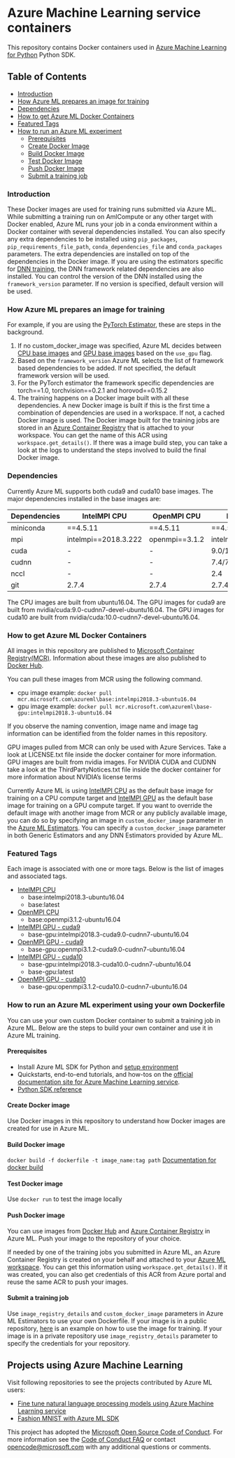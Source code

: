 # Azure Machine Learning service containers
This repository contains Docker containers used in [Azure Machine Learning for Python](https://azure.microsoft.com/en-us/services/machine-learning-service/) Python SDK.

## Table of Contents
- [Introduction](#introduction)
- [How Azure ML prepares an image for training](#howThingsWork)
- [Dependencies](#dependencies)
- [How to get Azure ML Docker Containers](#getdocker)
- [Featured Tags](#tags)
- [How to run an Azure ML experiment](#howtorun)
  * [Prerequisites](#prerequisites)
  * [Create Docker Image](#create)
  * [Build Docker Image](#build)
  * [Test Docker Image](#test)
  * [Push Docker Image](#push)
  * [Submit a training job](#submit)

<a name="introduction"></a>
### Introduction

These Docker images are used for training runs submitted via Azure ML. While submitting a training run on AmlCompute or any other target with Docker enabled, Azure ML runs your job in a conda environment within a Docker container with several dependencies installed.  You can also specify any extra dependencies to be installed using `pip_packages`, `pip_requirements_file_path`, `conda_dependencies_file` and `conda_packages` parameters. The extra dependencies are installed on top of the dependencies in the Docker image. If you are using the estimators specific for [DNN training](https://docs.microsoft.com/en-us/python/api/azureml-train-core/azureml.train.dnn?view=azure-ml-py), the DNN framework related dependencies are also installed. You can control the version of the DNN installed using the `framework_version` parameter. If no version is specified, default version will be used.

<a name="howThingsWork"></a>
### How Azure ML prepares an image for training
For example, if you are using the [PyTorch Estimator](https://docs.microsoft.com/en-us/python/api/azureml-train-core/azureml.train.dnn.pytorch?view=azure-ml-py), these are steps in the background.
1. If no custom_docker_image was specified, Azure ML decides between [CPU base images](./base/cpu) and [GPU base images](./base/gpu) based on the `use_gpu` flag.
2. Based on the `framework_version` Azure ML selects the list of framework based dependencies to be added. If not specified, the default framework version will be used.
3. For the PyTorch estimator the framework specific dependencies are torch==1.0, torchvision==0.2.1 and horovod==0.15.2
4. The training happens on a Docker image built with all these dependencies. A new Docker image is built if this is the first time a combination of dependencies are used in a workspace. If not, a cached Docker image is used. The Docker image built for the training jobs are stored in an [Azure Container Registry](https://docs.microsoft.com/en-us/azure/container-registry/container-registry-get-started-docker-cli) that is attached to your workspace. You can get the name of this ACR using `workspace.get_details()`. If there was a image build step, you can take a look at the logs to understand the steps involved to build the final Docker image.

<a name="dependencies"></a>
### Dependencies
Currently Azure ML supports both cuda9 and cuda10 base images. The major dependencies installed in the base images are:

| Dependencies | IntelMPI CPU | OpenMPI CPU | IntelMPI GPU | OpenMPI GPU |
| --- | --- | --- | --- | --- |
| miniconda | ==4.5.11 | ==4.5.11 | ==4.5.11 | ==4.5.11 |
| mpi | intelmpi==2018.3.222 |openmpi==3.1.2 |intelmpi==2018.3.222| openmpi==3.1.2 |
| cuda | - | - | 9.0/10.0 | 9.0/10.0 |
| cudnn | - | - | 7.4/7.5 | 7.4/7.5 |
| nccl | - | - | 2.4 | 2.4 |
| git | 2.7.4 | 2.7.4 | 2.7.4 | 2.7.4 |

The CPU images are built from ubuntu16.04. The GPU images for cuda9 are built from nvidia/cuda:9.0-cudnn7-devel-ubuntu16.04. The GPU images for cuda10 are built from nvidia/cuda:10.0-cudnn7-devel-ubuntu16.04.

<a name="getdocker"></a>
### How to get Azure ML Docker Containers

All images in this repository are published to [Microsoft Container Registry(MCR)](https://azure.microsoft.com/en-us/blog/microsoft-syndicates-container-catalog/). Information about these images are also published to [Docker Hub](https://hub.docker.com/_/microsoft-azureml).

You can pull these images from MCR using the following command.
- cpu image example: `docker pull mcr.microsoft.com\azureml\base:intelmpi2018.3-ubuntu16.04`
- gpu image example: `docker pull mcr.microsoft.com\azureml\base-gpu:intelmpi2018.3-ubuntu16.04`

If you observe the naming convention, image name and image tag information can be identified from the folder names in this repository.

GPU images pulled from MCR can only be used with Azure Services. Take a look at LICENSE.txt file inside the docker container for more information. GPU images are built from nvidia images. For NVIDIA CUDA and CUDNN take a look at the ThirdPartyNotices.txt file inside the docker container for more information about NVIDIA’s license terms

Currently Azure ML is using [IntelMPI CPU](./base/cpu/intelmpi2018.3-ubuntu16.04) as the default base image for training on a CPU compute target and [IntelMPI GPU](./base/gpu/intelmpi2018.3-cuda9.0-cudnn7-ubuntu16.04) as the default base image for training on a GPU compute target. If you want to override the default image with another image from MCR or any publicly available image, you can do so by specifying an image in `custom_docker_image` parameter in the [Azure ML Estimators](https://docs.microsoft.com/en-us/python/api/azureml-train-core/azureml.train.estimator?view=azure-ml-py). You can specify a `custom_docker_image` parameter in both Generic Estimators and any DNN Estimators provided by Azure ML.

<a name="tags"></a>
### Featured Tags

Each image is associated with one or more tags. Below is the list of images and associated tags.
- [IntelMPI CPU](./base/cpu/intelmpi2018.3-ubuntu16.04)
    * base:intelmpi2018.3-ubuntu16.04
    * base:latest
- [OpenMPI CPU](./base/cpu/openmpi3.1.2-ubuntu16.04)
    * base:openmpi3.1.2-ubuntu16.04
- [IntelMPI GPU - cuda9](./base/gpu/intelmpi2018.3-cuda9.0-cudnn7-ubuntu16.04)
    * base-gpu:intelmpi2018.3-cuda9.0-cudnn7-ubuntu16.04
- [OpenMPI GPU - cuda9](./base/gpu/openmpi3.1.2-cuda9.0-cudnn7-ubuntu16.04)
    * base-gpu:openmpi3.1.2-cuda9.0-cudnn7-ubuntu16.04
- [IntelMPI GPU - cuda10](./base/gpu/intelmpi2018.3-cuda10.0-cudnn7-ubuntu16.04)
    * base-gpu:intelmpi2018.3-cuda10.0-cudnn7-ubuntu16.04
    * base-gpu:latest
- [OpenMPI GPU - cuda10](./base/gpu/openmpi3.1.2-cuda10.0-cudnn7-ubuntu16.04)
    * base-gpu:openmpi3.1.2-cuda10.0-cudnn7-ubuntu16.04

<a name="howtorun"></a>
###  How to run an Azure ML experiment using your own Dockerfile
You can use your own custom Docker container to submit a training job in Azure ML. Below are the steps to build your own container and use it in Azure ML training.

<a name="prerequisites"></a>
#### Prerequisites
 * Install Azure ML SDK for Python and [setup environment](https://docs.microsoft.com/en-us/azure/machine-learning/service/quickstart-run-local-notebook)
 * Quickstarts, end-to-end tutorials, and how-tos on the [official documentation site for Azure Machine Learning service](https://docs.microsoft.com/en-us/azure/machine-learning/service/).
 * [Python SDK reference](https://docs.microsoft.com/en-us/python/api/overview/azure/ml/intro?view=azure-ml-py)

<a name="create"></a>
#### Create Docker image
Use Docker images in this repository to understand how Docker images are created for use in Azure ML.

<a name="build"></a>
#### Build Docker image
`docker build -f dockerfile -t image_name:tag path`
[Documentation for docker build](https://docs.docker.com/engine/reference/commandline/build/)

<a name="test"></a>
#### Test Docker image
Use `docker run` to test the image locally

<a name="push"></a>
#### Push Docker image
You can use images from [Docker Hub](https://hub.docker.com/) and [Azure Container Registry](https://docs.microsoft.com/en-us/azure/container-registry/container-registry-get-started-docker-cli) in Azure ML. Push your image to the repository of your choice.

If needed by one of the training jobs you submitted in Azure ML, an Azure Container Registry is created on your behalf and attached to your [Azure ML workspace](https://docs.microsoft.com/en-us/azure/machine-learning/service/concept-azure-machine-learning-architecture#workspace). You can get this information using `workspace.get_details()`. If it was created, you can also get credentials of this ACR from Azure portal and reuse the same ACR to push your images.

<a name="submit"></a>
#### Submit a training job
Use `image_registry_details` and `custom_docker_image` parameters in Azure ML Estimators to use your own Dockerfile.
If your image is in a public repository, [here](https://github.com/Azure/MachineLearningNotebooks/blob/master/how-to-use-azureml/training-with-deep-learning/distributed-cntk-with-custom-docker/distributed-cntk-with-custom-docker.ipynb) is an example on how to use the image for training. If your image is in a private repository use `image_registry_details` parameter to specify the credentials for your repository.

## Projects using Azure Machine Learning

Visit following repositories to see the projects contributed by Azure ML users:

 - [Fine tune natural language processing models using Azure Machine Learning service](https://github.com/Microsoft/AzureML-BERT)
 - [Fashion MNIST with Azure ML SDK](https://github.com/amynic/azureml-sdk-fashion)


This project has adopted the [Microsoft Open Source Code of Conduct](https://opensource.microsoft.com/codeofconduct/).
For more information see the [Code of Conduct FAQ](https://opensource.microsoft.com/codeofconduct/faq/) or
contact [opencode@microsoft.com](mailto:opencode@microsoft.com) with any additional questions or comments.

